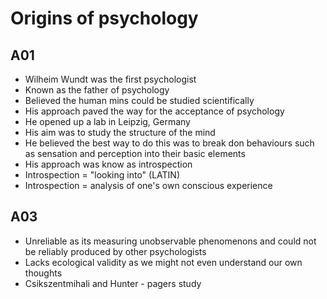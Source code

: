 # Origins of psychology

## A01
- Wilheim Wundt was the first psychologist
- Known as the father of psychology
- Believed the human mins could be studied scientifically
- His approach paved the way for the acceptance of psychology
- He opened up a lab in Leipzig, Germany
- His aim was to study the structure of the mind
- He believed the best way to do this was to break don behaviours such as sensation and perception into their basic elements
- His approach was know as introspection
- Introspection = "looking into" (LATIN)
- Introspection = analysis of one's own conscious experience

## A03
- Unreliable as its measuring unobservable phenomenons and could not be reliably produced by other psychologists
- Lacks ecological validity as we might not even understand our own thoughts
- Csikszentmihali and Hunter - pagers study
